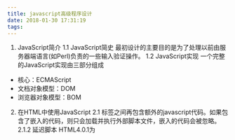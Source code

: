 ```yaml
---
title: javascript高级程序设计
date: 2018-01-30 17:31:19
tags:
---
```


1. JavaScript简介
1.1 JavaScript简史
最初设计的主要目的是为了处理以前由服务器端语言(如Perl)负责的一些输入验证操作。
1.2 JavaScript实现
一个完整的JavaScript实现由三部分组成
- 核心：ECMAScript
- 文档对象模型：DOM
- 浏览器对象模型：BOM
2. 在HTML中使用JavaScript
2.1 <script>元素
带有src属性的<script>元素不应该在其<script>和</script>标签之间再包含额外的javascript代码。如果包含了嵌入的代码，则只会加载并执行外部脚本文件，嵌入的代码会被忽略。
2.1.2 延迟脚本
HTML4.0.1为<script>标签定义了defer属性。这个属性的用途是表明脚本在执行时不会影响页面构造。也就是说脚本会延迟到整个页面都解析完成后再运行。相当于告诉浏览器立即下载但延迟执行。
defer属性只适用于外部文件。
2.1.2  异步脚本  
async只适用于外部文件脚本，其与defer的不同点：
不能保证按照指定的先后顺序执行。因此确定两者之间互不依赖很重要。
2.1.4 在XHTML中的用法
什么是XHTML：将HTML作为XML的应用而重新定义的一个标准。

2.2 嵌入代码与外部文件
使用外部文件的优点
- 可维护性
- 可缓存
- 适应未来

3. 基本概念
任何语言的核心都必然会描述这门语言最基本的工作原理。而描述的内容通常都要涉及这门语言的语法、操作符、数据类型、内置功能等用于构建复杂解决方案的基本概念。
3.1.1 区分大小写
ECMAScript中的一切(变量、函数名和操作符)都区分大小写。
3.1.4 严格模式
要在整个脚本中启用严格模式，可以在顶部添加如下代码：
```
"use strict"
```
也可以指定函数在严格模式下执行：
```
function(){
    "use strict"
    do something;
}
```
3.3 变量
ECMAScript中的变量是松散类型的。所谓的松散类型是可以保存任何类型数据。换句话说，每个变量仅仅是一个用于保存值的占位符而已。
3.4 数据类型
ECMAScript中有5种简单的数据类型，也称为基本数据类型。
Undefined，Null，Boolean，Number，String和复杂的数据类型Object(本质上由一组无序的名值对组成)
3.4.1 typeof操作符
typeof的可能结果
- 'undefined':如果这个值未定义
- 'boolean':这个值是布尔值
- 'string': 这个值是字符串
- 'number':这个值是数值
- 'object':这个值是对象或null
- 'function':这个值是函数
typeof是一个操作符而不是函数，因此typeof(value)中的圆括号尽量可以使用，但不是必须的。
3.4.2 Undefined类型
Undefined类型只有一个undefined值。在使用var声明变量但未对其进行初始化时，这个变量的值就是undefined
对未初始化和未声明变量执行typeof操作符都会返回undefined
3.4.3 Null类型
Null类型是第二个只有一个值的数据类型，这个特殊的值是null
3.4.4 Boolean类型
Boolean类型的字面值true和false是区分大小写的。也就是说True和False（以及其它混合大小写形式）都不是Boolean值，只是标识符。
要将一个值转换为其对应的Boolean值，可以调用转型函数Boolean()
Boolean()值返回值规则
数据类型 | 转换为true的值 | 转换为false的值 
- | :-: | -: 
Boolean | true | false
String | 任何非空字符串 | ""(空字符串)
Number | 任何非零数字值(包括无穷大) | 0和NaN
Object | 任何对象 | null
Undefined | n/a | undefined
3.4.5 Number类型
八进制字面值的第一位必须是零(0),然后是八进制序列(0-7)。如果字面值中的数值超出了范围，那么前导零将被忽略，后面的值当作十进制数值解析。
ECMAScript能够表示的最小数值保存在Number.MIN_VALUE，最大值保存在Number.MAX_VALUE。如果数值超过这个范围，将自动转换成Infinity值。
要想确定一个数值是不是有穷的，可以用IsFinite()函数，这个函数在参数位于最小值与最大值之间会返回true。
NaN(not a number)即非数值，是一个特殊的数值，其特点：
- 任何涉及NaN的操作都会返回NaN
- NaN与任何值都不相等，包括NaN本身。
ECMAScript定义了isNaN()函数，判断这个参数是否"不是数值",任何不能被转换为数值的值都会导致这个函数返回true
可以把非数值转换成数值的函数：Number(),parseInt(),parseFloat()
Number()转换规则：
- 如果是Boolean值，true和false将分别转换成1和0
- 如果是数字值，则是简单的传入和传出
- 如果是null值，返回0
- 如果是undefined，返回NaN
- 如果是字符串，则遵循下列规则：
  - 如果字符串中只包含数字(包括前面带正号或者带负号的情况),则将其转换为十进制数值。注意前导零会被忽略。
  - 如果字符串中包含有效的浮点格式，则将其转换成对应的浮点数值，同样会忽略前导零。
  - 如果字符串中包含有效的十六进制格式，例如：'0xf",则将其转换为相同大小的十进制整数值。
  - 如果字符串是空的(不包含任何字符),则将其转换成0
  - 如果字符串中包含除上述格式之外的字符，则将其转换为NaN
- 如果是对象，则调用对象的valueOf()方法，然后依照前面的规则转换返回的值。如果转换的结果是NaN，则调用对象的toString()方法，然后再依次按照前面的规则转换返回的字符串值。
处理整数时常用的parseInt()函数，其转换过程为：忽略字符串前面的空格，直到找到第一个非空格字符，如果第一个字符不是数字字符或负号，则会返回NaN。
```
//parseInt小例子
var number = parseInt("1234blue");// 1234
var number = parseInt("");        // NaN
var number = parseInt("22.5");    // 22
var number = parseInt("0xf");     // 15(16进制数)
var number = parseInt("070");     // 56(8进制数)
var number = parseInt("70");      // 70(10进制数)
```
parseInt(value,进制)//第二个参数可以指定基数

parseFloat()与parseInt()类似，它们的区别是前者
- 第一个小数点有效
- 如终忽略前导的零
3.4.6 String类型
转义：
- \xnn : 以十六进制代码nn表示的一个字符(其中n为0-F).如\x41表示"A"
- \unnnn: 以十六进制代码nnnn表示的一个Unicode字符(其中n为0-F).如：\u03a3表示希腊字符
字符串转换方法
- toString()：null和undefined值没有这个方法
默认情况下数字返回十进制，也可以指定基数toString(进制)
- String()：在不知道转换的值是不是null或undefined情况下使用，这个函数能够将任何类型的值转换成字符串。如果是null，是返回"null"，undefined返回"undefined"      
3.4.7 Object类型
Object类型都具有的属性和方法
- Constructor：保存着用于创建当前对象的函数。
- hasOwnProperty(propertyName):用于检查给定的属性在当前对象实例中(而不是在实例的原型中)是否存在。其中，作为参数的属性名(propertyName)必须以字符串的形式指定。
- isPrototypeOf(Object):用于检查传入的对象是否是另一个对象的原型。   
- propertyIsEnumerable(propertyName):用于检查给定的属性是否能够使用for-in语句来枚举。
- toLocaleString():返回对象的字符串表示，该字符串与执行环境的地区对应。
- toString():返回对象的字符串表示。
- valueOf():返回对象的字符串、数值或布尔值表示。通常与toString()方法的返回值相同中。
3.5.2. 位操作符
无符号右移操作符由3个大于号(>>>)表示。、
3.5.3 布尔操作符
布尔操作有三个：非(NOT)、与(AND)和或(OR)
逻辑非运算符规则：
- 如果操作数是一个对象，返回false.
- 如果操作数是一个空字符串，则返回true.
- 如果操作数是一个非空字符串，返回false.
- 如果操作数是数值0，返回true.
- 操作数是任意非零数值(包括Infinity)，返回false.
- 如果操作操作数是null，返回true.
- 操作数是NaN，返回true.
- 操作数是undefined，返回true.
3.5.4 乘性操作符
乘性操作符有三个：乘法、除法和求模。
如果参与乘法计算的某个操作数不是数值，后台会先使用Number()转型函数将其转换成数值。
3.5.7 相等操作符
全等操作符由3个等号(===)表示，它只在两个操作数未经转换就相等的情况下返回true.
3.6.6 label语句
使用lable语句可以在代码中添加标签，以便将来使用。语法如下：
```
label:statement
```

3.6.8 with语句
with语句的作用是将代码的作用域设置到一个特定的对象中，with语句的语法如下：
```
with(expression) statement;
```
定义with的目的主要是为了简化多次编写同一个对象的工作。
```
var qs = location.search.substring(1);
var hostName = location.hostName;
var url = location.href;
//使用with
with(location){
    var qs = search.substring(1);
    var hostName = hostName;
    var url = href;
}
```
严格模式下不允许使用with语句，否则被视为语法错误。
with语句不建议使用。

3.7.1 理解参数
ECMAScrip函数不介意传进来多少个参数，也不在乎传进来参数是什么类型。原因是ECAMScript中的参数内部是用一个数组来表示。函数接收的始终是这个数组，而不关心数组中包含哪些参数。在函数体内可以通过arguments对象来访问这个参数数组，从而获取传递参数的每一个参数。
ECMAScript函数的一个重要特点：命名的参数只提供便利，但不是必需的。

4. 变量、作用域和内存问题
4.1 基本类型和引用类型的值
4.1.3 传递参数
ECMAScript中所有函数的参数都是按值来传递的。
例子：
```
function setName(obj){
    obj.name = "Nicholas";
    obj = new Object();
    obj.name = "Greg";
}
var person = new Object();
setName(person);
alert(person.name);  //"Nicholas"
```

4.1.4 检测类型
typeof操作符是确定一个变量是字符串、数值、布尔值，还是undefined的最佳工具。
使用typeof操作符检测函数时，返回"function"
检测引用类型的时，提供instanceof.

4.2 执行环境及作用域
每个执行环境都有一个与之关联变量对象，环境中定义的所有变量和函数都保存在这个对象中。虽然我们编写的代码无法访问这个对象，但解析器在处理数据时会在后台使用它。
每个函数都有自己的执行环境。当执行流进入一个函数时，函数的环境会被推入一个环境栈中。而在函数执行之后，栈将其环境弹出，把控制权返回给之前的执行环境。
当代码在一个环境中执行时，会创建变量对象的一个作用域链(scope chain)。作用域链的用途，是保证对执行环境有权访问的所有变量和函数的有序访问。作用域链的前端，始终都是当前执行的代码所在环境的变量对象。如果这个环境是函数，由将其活动对象(activation object)作为变量对象。活动对象最开始时只包含一个变量，即arguments对象(这个对象在全局环境中是不存在的)。作用域链中的下一个变量对象来自包含(外部)环境，而再下一个变量对象则来自下一个包含环境。这样一直延续到全局执行环境。全局执行环境的变量对象始终都是作用域链的最后一个对象。
标识符解析是沿着作用域链一级一级地搜索标识符的过程。
4.2.2 没有块级作用域
JavaScript没有块级作用域。
1. 声明变量
使用var声明的变量会自动被添加到最接近的环境中。如果初始化变量时没有var声明，该变量会自动添加到全局环境。
4.3 垃圾收集
4.3.1 标记清除
javascript中最常用的垃圾收集方式是标记清除(mark-and-sweep).
4.3.2 引用计数
另一种不太常见的垃圾收集策略叫做引用记数。
4.3.4 管理内存
优化内存占用的最佳方式，就是为执行中的代码只保存必要的数据。一旦数据不再有用，最好通过将其值设置为null来释放引用--这个做法叫做解除引用(derefrencing)。

5. 引用类型
对象是某个特定引用类型的实例。
5.1 Object类型
创建Object实例的方式有两种。
第一种是new操作符后跟object构造函数。
另一种方式是使用对象字面量表示法
```
var person = {
    name:"Nicholas",
    age:29
}
```
5.2 Array类型
与其它语言不同的是，ECMAScript数组的每一项都可以保存任何类型的数据。而且ECMAScript数组的大小是可以动态调整的，即可以随着数据的添加自动增长以容纳新增数据。
创建数组的基本方式有两种：
- 第一种是使用Array构造函数
```
var colors = new Array();
```
也可以省略new操作符
```
var colors = Array(3);
```
- 第二种是使用数据字面量表示法。数组的字面量由一对包含数组项的方括号表示，多个数组项之间以逗号隔开。
```
var colors = ["red","blue","green"];
```
数组的length属性很有特点：它不是只读的。利用length属性可以方便地在数组末尾添加新项：
```
colors[colors.length] = "black";
```
5.2.1 检测数组
- instanceof检测
```
if (value instanceof Array) {
    //对数组执行某些操作
}
```
- Array.isArray()方法
```
if(Array.isArray(value)){
    //对数组执行某些操作
}
```
5.2.3 栈方法
数组可以表现的像栈一样。
栈是一种LIFO(Last-In-First-Out)后进先出的数据结构。ECAMScript为数组专门提供了push()和pop()方法，以便实现类似栈的行为。
push()方法可以接收任意数量的参数，把它们逐个添加到数组末尾，并返回修改后数组的长度。
pop()方法则从数组末尾移除最后一项，减少数组的length值，然后返回移除的项。
5.2.4 队列方法
队列数据结构的访问规则是FIFO(First-In-First-Out)先进先出。实现这一操作的数组方法是shift(),它能够移除数组中的第一项并返回该项，同时将数组长度减速1.结合shift()和push()方法，可以像队列一样使用数组。
unshift()方法与shift()方法作用相反。它能够在数组前端添加任意个项并返回新数组的长度。因此unshift()与pop()方法，可以从相反的方向来模拟队列，即在数组的前端添加项，从数组的末尾移除项。
5.2.5 重排序方法
数组中已经存在两个可以用来重排序的方法：reverse()和sort()方法。
reverse()会反转数组项的顺序。
sort()方法在默认情况下会按升序排列数组项。
sort()方法会调用每个数组项的toString()转型方法，然后比较得到的字符串，以确定如何排序。即使数组中的每一项都是数值，sort()方法比较的也是字符串。
sort()方法可接收一个比较函数作为参数，以便我们指定哪个值在哪个值前面。比较函数接收两个参数，如果第一个参数应该位于每二个之前同返回一个负数。如果两个参数相等则返回0，如果第一个参数应该位于第二个之后则返回一个正数。
比较函数示例：
```
function compare(value1,value2){
    if(value1<value2){
        return -1;
    }else if(value1>value2){
        return 1;
    }else{
        return 0;
    }
}
```
6. 面向对象的程序设计
7. 函数表达式
8. BOM
9. 客户端检测
10. DOM
11. DOM扩展
12. DOM2的DOM3
13. 事件
14. 表单脚本
15. 使用Canvas绘图
16. HTML5脚本编程
17. 错误处理与脚本调试
18. Javascript与XML
19. E4X
20. JSON
21. Ajax与Comet
22. 高级技巧
23. 离线应用与客户端存储
24. 最佳实践
25. 新兴的API
26. 

